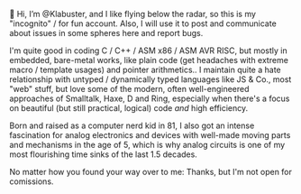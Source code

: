 👋 Hi, I’m @Klabuster, and I like flying below the radar, so this is my "incognito" / for fun account.
Also, I will use it to post and communicate about issues in some spheres here and report bugs.

I'm quite good in coding C / C++ / ASM x86 / ASM AVR RISC, but mostly in embedded, bare-metal works, like plain code (get headaches with extreme macro / template usages) and pointer arithmetics..
I maintain quite a hate relationship with untyped / dynamically typed languages like JS & Co., most "web" stuff, but love some of the modern, often well-engineered approaches of Smalltalk, Haxe, D and Ring, especially when there's a focus on beautiful (but still practical, logical) code _and_ high efficiency.

Born and raised as a computer nerd kid in 81, I also got an intense fascination for analog electronics and devices with well-made moving parts and mechanisms in the age of 5, which is why analog circuits is one of my most flourishing time sinks of the last 1.5 decades.

No matter how you found your way over to me:
Thanks, but I'm not open for comissions.

